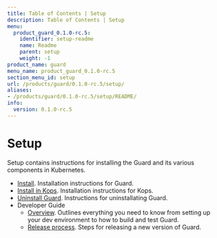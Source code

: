 ```yaml
---
title: Table of Contents | Setup
description: Table of Contents | Setup
menu:
  product_guard_0.1.0-rc.5:
    identifier: setup-readme
    name: Readme
    parent: setup
    weight: -1
product_name: guard
menu_name: product_guard_0.1.0-rc.5
section_menu_id: setup
url: /products/guard/0.1.0-rc.5/setup/
aliases:
- /products/guard/0.1.0-rc.5/setup/README/
info:
  version: 0.1.0-rc.5
---
```


# Setup

Setup contains instructions for installing the Guard and its various components in Kubernetes.

- [Install](/products/guard/0.1.0-rc.5/setup/install). Installation instructions for Guard.
- [Install in Kops](/products/guard/0.1.0-rc.5/setup/install-kops). Installation instructions for Kops.
- [Uninstall Guard](/products/guard/0.1.0-rc.5/setup/uninstall). Instructions for uninstallating Guard.
- Developer Guide
  - [Overview](/products/guard/0.1.0-rc.5/setup/developer-guide/overview). Outlines everything you need to know from setting up your dev environment to how to build and test Guard.
  - [Release process](/products/guard/0.1.0-rc.5/setup/developer-guide/release). Steps for releasing a new version of Guard.
